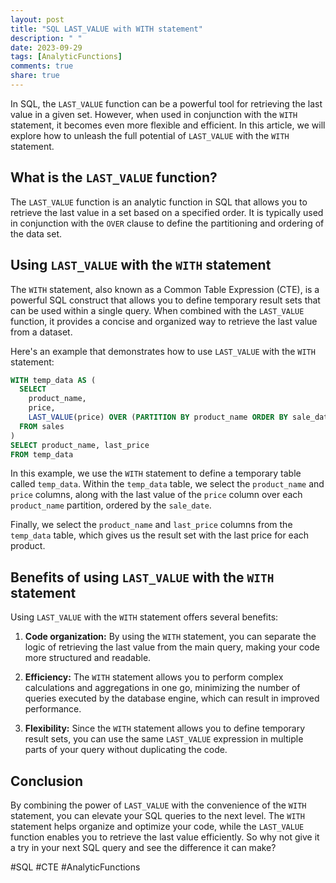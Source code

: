 ```yaml
---
layout: post
title: "SQL LAST_VALUE with WITH statement"
description: " "
date: 2023-09-29
tags: [AnalyticFunctions]
comments: true
share: true
---
```


In SQL, the `LAST_VALUE` function can be a powerful tool for retrieving the last value in a given set. However, when used in conjunction with the `WITH` statement, it becomes even more flexible and efficient. In this article, we will explore how to unleash the full potential of `LAST_VALUE` with the `WITH` statement.

## What is the `LAST_VALUE` function?

The `LAST_VALUE` function is an analytic function in SQL that allows you to retrieve the last value in a set based on a specified order. It is typically used in conjunction with the `OVER` clause to define the partitioning and ordering of the data set.

## Using `LAST_VALUE` with the `WITH` statement

The `WITH` statement, also known as a Common Table Expression (CTE), is a powerful SQL construct that allows you to define temporary result sets that can be used within a single query. When combined with the `LAST_VALUE` function, it provides a concise and organized way to retrieve the last value from a dataset.

Here's an example that demonstrates how to use `LAST_VALUE` with the `WITH` statement:

```sql
WITH temp_data AS (
  SELECT
    product_name,
    price,
    LAST_VALUE(price) OVER (PARTITION BY product_name ORDER BY sale_date) AS last_price
  FROM sales
)
SELECT product_name, last_price
FROM temp_data
```

In this example, we use the `WITH` statement to define a temporary table called `temp_data`. Within the `temp_data` table, we select the `product_name` and `price` columns, along with the last value of the `price` column over each `product_name` partition, ordered by the `sale_date`.

Finally, we select the `product_name` and `last_price` columns from the `temp_data` table, which gives us the result set with the last price for each product.

## Benefits of using `LAST_VALUE` with the `WITH` statement

Using `LAST_VALUE` with the `WITH` statement offers several benefits:

1. **Code organization:** By using the `WITH` statement, you can separate the logic of retrieving the last value from the main query, making your code more structured and readable.

2. **Efficiency:** The `WITH` statement allows you to perform complex calculations and aggregations in one go, minimizing the number of queries executed by the database engine, which can result in improved performance.

3. **Flexibility:** Since the `WITH` statement allows you to define temporary result sets, you can use the same `LAST_VALUE` expression in multiple parts of your query without duplicating the code.

## Conclusion

By combining the power of `LAST_VALUE` with the convenience of the `WITH` statement, you can elevate your SQL queries to the next level. The `WITH` statement helps organize and optimize your code, while the `LAST_VALUE` function enables you to retrieve the last value efficiently. So why not give it a try in your next SQL query and see the difference it can make?

#SQL #CTE #AnalyticFunctions